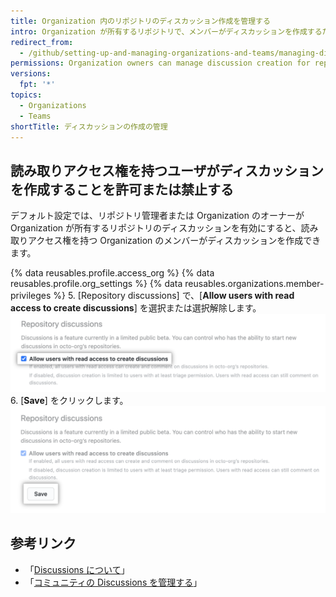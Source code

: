 ```yaml
---
title: Organization 内のリポジトリのディスカッション作成を管理する
intro: Organization が所有するリポジトリで、メンバーがディスカッションを作成するために必要な権限レベルを選択できます。
redirect_from:
  - /github/setting-up-and-managing-organizations-and-teams/managing-discussion-creation-for-repositories-in-your-organization
permissions: Organization owners can manage discussion creation for repositories owned by the organization.
versions:
  fpt: '*'
topics:
  - Organizations
  - Teams
shortTitle: ディスカッションの作成の管理
---
```



## 読み取りアクセス権を持つユーザがディスカッションを作成することを許可または禁止する

デフォルト設定では、リポジトリ管理者または Organization のオーナーが Organization が所有するリポジトリのディスカッションを有効にすると、読み取りアクセス権を持つ Organization のメンバーがディスカッションを作成できます。

{% data reusables.profile.access_org %}
{% data reusables.profile.org_settings %}
{% data reusables.organizations.member-privileges %}
5. [Repository discussions] で、[**Allow users with read access to create discussions**] を選択または選択解除します。 ![読み取りアクセス権を持つユーザがディスカッションを作成できるようにするチェックボックス](/assets/images/help/discussions/toggle-allow-users-with-read-access-checkbox.png)
6. [**Save**] をクリックします。 ![ディスカッション設定の [Save] ボタン](/assets/images/help/discussions/click-save.png)

## 参考リンク

- 「[Discussions について](/discussions/collaborating-with-your-community-using-discussions/about-discussions)」
- 「[コミュニティの Discussions を管理する](/discussions/managing-discussions-for-your-community)」
